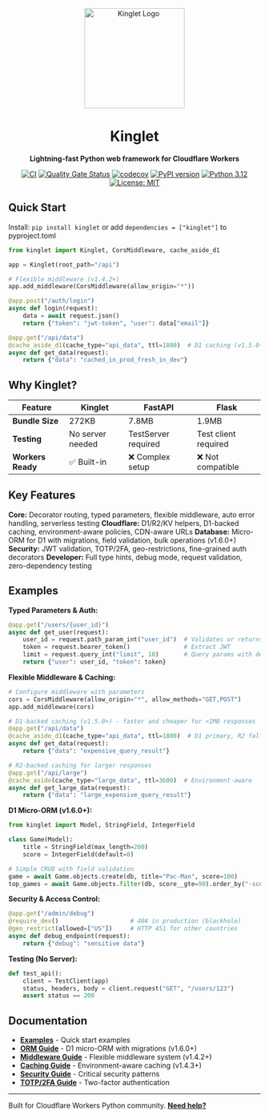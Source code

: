 <div align="center">
  <img src="logo.png" alt="Kinglet Logo" width="200" height="200">
  <h1>Kinglet</h1>
  <p><strong>Lightning-fast Python web framework for Cloudflare Workers</strong></p>

  [![CI](https://github.com/mitchins/Kinglet/actions/workflows/ci.yml/badge.svg)](https://github.com/mitchins/Kinglet/actions/workflows/ci.yml)
  [![Quality Gate Status](https://sonarcloud.io/api/project_badges/measure?project=mitchins_Kinglet&metric=alert_status)](https://sonarcloud.io/summary/new_code?id=mitchins_Kinglet)
  [![codecov](https://codecov.io/github/mitchins/kinglet/graph/badge.svg?token=VSA89V2XBH)](https://codecov.io/github/mitchins/kinglet)
  [![PyPI version](https://badge.fury.io/py/kinglet.svg)](https://badge.fury.io/py/kinglet)
  [![Python 3.12](https://img.shields.io/badge/python-3.12-blue.svg)](https://www.python.org/downloads/)
  [![License: MIT](https://img.shields.io/badge/License-MIT-yellow.svg)](https://opensource.org/licenses/MIT)
</div>

## Quick Start

Install: `pip install kinglet` or add `dependencies = ["kinglet"]` to pyproject.toml

```python
from kinglet import Kinglet, CorsMiddleware, cache_aside_d1

app = Kinglet(root_path="/api")

# Flexible middleware (v1.4.2+)
app.add_middleware(CorsMiddleware(allow_origin="*"))

@app.post("/auth/login")
async def login(request):
    data = await request.json()
    return {"token": "jwt-token", "user": data["email"]}

@app.get("/api/data")
@cache_aside_d1(cache_type="api_data", ttl=1800)  # D1 caching (v1.5.0+)
async def get_data(request):
    return {"data": "cached_in_prod_fresh_in_dev"}
```

## Why Kinglet?

| Feature | Kinglet | FastAPI | Flask |
|---------|---------|---------|-------|
| **Bundle Size** | 272KB | 7.8MB | 1.9MB |
| **Testing** | No server needed | TestServer required | Test client required |
| **Workers Ready** | ✅ Built-in | ❌ Complex setup | ❌ Not compatible |

## Key Features

**Core:** Decorator routing, typed parameters, flexible middleware, auto error handling, serverless testing
**Cloudflare:** D1/R2/KV helpers, D1-backed caching, environment-aware policies, CDN-aware URLs
**Database:** Micro-ORM for D1 with migrations, field validation, bulk operations (v1.6.0+)
**Security:** JWT validation, TOTP/2FA, geo-restrictions, fine-grained auth decorators
**Developer:** Full type hints, debug mode, request validation, zero-dependency testing

## Examples

**Typed Parameters & Auth:**
```python
@app.get("/users/{user_id}")
async def get_user(request):
    user_id = request.path_param_int("user_id")  # Validates or returns 400
    token = request.bearer_token()               # Extract JWT
    limit = request.query_int("limit", 10)       # Query params with defaults
    return {"user": user_id, "token": token}
```

**Flexible Middleware & Caching:**
```python
# Configure middleware with parameters
cors = CorsMiddleware(allow_origin="*", allow_methods="GET,POST")
app.add_middleware(cors)

# D1-backed caching (v1.5.0+) - faster and cheaper for <1MB responses
@app.get("/api/data")
@cache_aside_d1(cache_type="api_data", ttl=1800)  # D1 primary, R2 fallback
async def get_data(request):
    return {"data": "expensive_query_result"}

# R2-backed caching for larger responses
@app.get("/api/large")
@cache_aside(cache_type="large_data", ttl=3600)  # Environment-aware
async def get_large_data(request):
    return {"data": "large_expensive_query_result"}
```

**D1 Micro-ORM (v1.6.0+):**
```python
from kinglet import Model, StringField, IntegerField

class Game(Model):
    title = StringField(max_length=200)
    score = IntegerField(default=0)

# Simple CRUD with field validation
game = await Game.objects.create(db, title="Pac-Man", score=100)
top_games = await Game.objects.filter(db, score__gte=90).order_by("-score").all()
```

**Security & Access Control:**
```python
@app.get("/admin/debug")
@require_dev()                    # 404 in production (blackhole)
@geo_restrict(allowed=["US"])     # HTTP 451 for other countries
async def debug_endpoint(request):
    return {"debug": "sensitive data"}
```

**Testing (No Server):**
```python
def test_api():
    client = TestClient(app)
    status, headers, body = client.request("GET", "/users/123")
    assert status == 200
```

## Documentation

- **[Examples](examples/)** - Quick start examples
- **[ORM Guide](docs/ORM.md)** - D1 micro-ORM with migrations (v1.6.0+)
- **[Middleware Guide](docs/MIDDLEWARE.md)** - Flexible middleware system (v1.4.2+)
- **[Caching Guide](docs/CACHING.md)** - Environment-aware caching (v1.4.3+)
- **[Security Guide](docs/SECURITY_BEST_PRACTICES.md)** - Critical security patterns
- **[TOTP/2FA Guide](docs/TOTP.md)** - Two-factor authentication

---

Built for Cloudflare Workers Python community. **[Need help?](https://github.com/mitchins/Kinglet/issues)**
